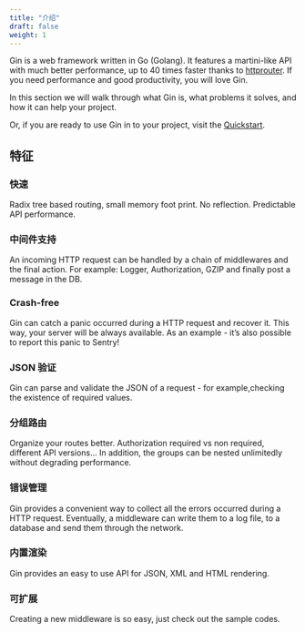 ```yaml
---
title: "介绍"
draft: false
weight: 1
---
```


Gin is a web framework written in Go (Golang). It features a martini-like API with much better performance, up to 40 times faster thanks to [httprouter](https://github.com/julienschmidt/httprouter). If you need performance and good productivity, you will love Gin.

In this section we will walk through what Gin is, what problems it solves, and how it can help your project.

Or, if you are ready to use Gin in to your project, visit the [Quickstart](https://gin-gonic.com/docs/quickstart/).

## 特征

### 快速

Radix tree based routing, small memory foot print. No reflection. Predictable API performance.

### 中间件支持

An incoming HTTP request can be handled by a chain of middlewares and the final action.
For example: Logger, Authorization, GZIP and finally post a message in the DB.

### Crash-free

Gin can catch a panic occurred during a HTTP request and recover it. This way, your server will be always available. As an example - it’s also possible to report this panic to Sentry!

### JSON 验证

Gin can parse and validate the JSON of a request - for example,checking the existence of required values.

### 分组路由

Organize your routes better. Authorization required vs non required, different API versions... In addition, the groups can be nested unlimitedly without degrading performance.

### 错误管理

Gin provides a convenient way to collect all the errors occurred during a HTTP request. Eventually, a middleware can write them to a log file, to a database and send them through the network.

### 内置渲染

Gin provides an easy to use API for JSON, XML and HTML rendering.

### 可扩展

Creating a new middleware is so easy, just check out the sample codes.
